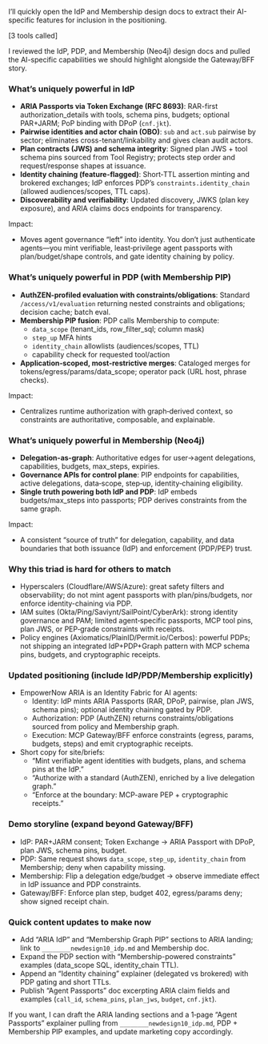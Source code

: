 I’ll quickly open the IdP and Membership design docs to extract their AI-specific features for inclusion in the positioning.

[3 tools called]

I reviewed the IdP, PDP, and Membership (Neo4j) design docs and pulled the AI-specific capabilities we should highlight alongside the Gateway/BFF story.

### What’s uniquely powerful in IdP
- **ARIA Passports via Token Exchange (RFC 8693)**: RAR-first authorization_details with tools, schema pins, budgets; optional PAR+JARM; PoP binding with DPoP (`cnf.jkt`).
- **Pairwise identities and actor chain (OBO)**: `sub` and `act.sub` pairwise by sector; eliminates cross-tenant/linkability and gives clean audit actors.
- **Plan contracts (JWS) and schema integrity**: Signed plan JWS + tool schema pins sourced from Tool Registry; protects step order and request/response shapes at issuance.
- **Identity chaining (feature-flagged)**: Short‑TTL assertion minting and brokered exchanges; IdP enforces PDP’s `constraints.identity_chain` (allowed audiences/scopes, TTL caps).
- **Discoverability and verifiability**: Updated discovery, JWKS (plan key exposure), and ARIA claims docs endpoints for transparency.

Impact:
- Moves agent governance “left” into identity. You don’t just authenticate agents—you mint verifiable, least‑privilege agent passports with plan/budget/shape controls, and gate identity chaining by policy.

### What’s uniquely powerful in PDP (with Membership PIP)
- **AuthZEN‑profiled evaluation with constraints/obligations**: Standard `/access/v1/evaluation` returning nested constraints and obligations; decision cache; batch eval.
- **Membership PIP fusion**: PDP calls Membership to compute:
  - `data_scope` (tenant_ids, row_filter_sql; column mask)
  - `step_up` MFA hints
  - `identity_chain` allowlists (audiences/scopes, TTL)
  - capability check for requested tool/action
- **Application‑scoped, most‑restrictive merges**: Cataloged merges for tokens/egress/params/data_scope; operator pack (URL host, phrase checks).

Impact:
- Centralizes runtime authorization with graph‑derived context, so constraints are authoritative, composable, and explainable.

### What’s uniquely powerful in Membership (Neo4j)
- **Delegation-as-graph**: Authoritative edges for user→agent delegations, capabilities, budgets, max_steps, expiries.
- **Governance APIs for control plane**: PIP endpoints for capabilities, active delegations, data‑scope, step‑up, identity‑chaining eligibility.
- **Single truth powering both IdP and PDP**: IdP embeds budgets/max_steps into passports; PDP derives constraints from the same graph.

Impact:
- A consistent “source of truth” for delegation, capability, and data boundaries that both issuance (IdP) and enforcement (PDP/PEP) trust.

### Why this triad is hard for others to match
- Hyperscalers (Cloudflare/AWS/Azure): great safety filters and observability; do not mint agent passports with plan/pins/budgets, nor enforce identity-chaining via PDP.
- IAM suites (Okta/Ping/Saviynt/SailPoint/CyberArk): strong identity governance and PAM; limited agent‑specific passports, MCP tool pins, plan JWS, or PEP‑grade constraints with receipts.
- Policy engines (Axiomatics/PlainID/Permit.io/Cerbos): powerful PDPs; not shipping an integrated IdP+PDP+Graph pattern with MCP schema pins, budgets, and cryptographic receipts.

### Updated positioning (include IdP/PDP/Membership explicitly)
- EmpowerNow ARIA is an Identity Fabric for AI agents:
  - Identity: IdP mints ARIA Passports (RAR, DPoP, pairwise, plan JWS, schema pins); optional identity chaining gated by PDP.
  - Authorization: PDP (AuthZEN) returns constraints/obligations sourced from policy and Membership graph.
  - Execution: MCP Gateway/BFF enforce constraints (egress, params, budgets, steps) and emit cryptographic receipts.
- Short copy for site/briefs:
  - “Mint verifiable agent identities with budgets, plans, and schema pins at the IdP.”
  - “Authorize with a standard (AuthZEN), enriched by a live delegation graph.”
  - “Enforce at the boundary: MCP-aware PEP + cryptographic receipts.”

### Demo storyline (expand beyond Gateway/BFF)
- IdP: PAR+JARM consent; Token Exchange → ARIA Passport with DPoP, plan JWS, schema pins, budget.
- PDP: Same request shows `data_scope`, `step_up`, `identity_chain` from Membership; deny when capability missing.
- Membership: Flip a delegation edge/budget → observe immediate effect in IdP issuance and PDP constraints.
- Gateway/BFF: Enforce plan step, budget 402, egress/params deny; show signed receipt chain.

### Quick content updates to make now
- Add “ARIA IdP” and “Membership Graph PIP” sections to ARIA landing; link to `________newdesign10_idp.md` and Membership doc.
- Expand the PDP section with “Membership-powered constraints” examples (data_scope SQL, identity_chain TTL).
- Append an “Identity chaining” explainer (delegated vs brokered) with PDP gating and short TTLs.
- Publish “Agent Passports” doc excerpting ARIA claim fields and examples (`call_id`, `schema_pins`, `plan_jws`, `budget`, `cnf.jkt`).

If you want, I can draft the ARIA landing sections and a 1‑page “Agent Passports” explainer pulling from `________newdesign10_idp.md`, PDP + Membership PIP examples, and update marketing copy accordingly.
